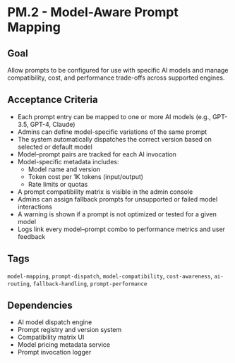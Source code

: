 # PM.2 - Model-Aware Prompt Mapping

## Goal
Allow prompts to be configured for use with specific AI models and manage compatibility, cost, and performance trade-offs across supported engines.

## Acceptance Criteria
- Each prompt entry can be mapped to one or more AI models (e.g., GPT-3.5, GPT-4, Claude)
- Admins can define model-specific variations of the same prompt
- The system automatically dispatches the correct version based on selected or default model
- Model–prompt pairs are tracked for each AI invocation
- Model-specific metadata includes:
  - Model name and version
  - Token cost per 1K tokens (input/output)
  - Rate limits or quotas
- A prompt compatibility matrix is visible in the admin console
- Admins can assign fallback prompts for unsupported or failed model interactions
- A warning is shown if a prompt is not optimized or tested for a given model
- Logs link every model–prompt combo to performance metrics and user feedback

## Tags
`model-mapping`, `prompt-dispatch`, `model-compatibility`, `cost-awareness`, `ai-routing`, `fallback-handling`, `prompt-performance`

## Dependencies
- AI model dispatch engine
- Prompt registry and version system
- Compatibility matrix UI
- Model pricing metadata service
- Prompt invocation logger

